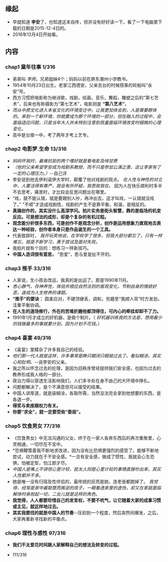##  缘起
+ 早就知道 **李安**了，也知道这本自传，但并没有好好读一下，看了一下电脑里下载的日期是2015-12-4日的。
+ 2016年12月4日开始看。

##  内容
###  chap1 童年往事  1/316
+ 弟弟叫 *李岗*，兄弟姐妹4个；妈妈以前在屏东潮州小学教书。
+ 1954年10月23日出生。老家江西德安，父亲去台的时候搭乘的轮船叫“永安”号。
+ 西方习惯把电影称为继诗歌，戏剧，绘画，音乐，舞蹈，雕塑之后的“第七艺术”，后来也有称摄影为“第七艺术”，电影则是 **“第八艺术”**。
+ *而从中原文化进入本省文化的环境变迁中，让我更加体会到，人是需要群体的。来到一个新环境，你就要成为那个环境的一部分，但在融入的过程中，会面临适应问题，只是当年大人并未特别注意到孩童面临环境改变时细微的心理变化。*
+ 高中是台南一中，考了两年才考上艺专。

###  chap2 电影梦.生命 13/316
+ *妈妈怀我时，最难抗拒的两个嗜好就是看电影及啃甘蔗*
+ *（他的父亲希望李安成为戏剧系教授，而不只是参加公演之类，这让李家有了一定的心理压力。）*--自己评
+ 李安说到他去伊利诺伊大学时，颠覆了他对戏剧的观点。 *在人性与神性的对立中，人要活得有尊严，就会有所怀疑，我思故我在。* 因为人在快乐顺利时多半不去思考，痛苦时，才比较会反思问题出在哪里。
+ “戏，就不能认错，就是要跟别人吵，再冲出去，这才叫戏，一认错就没戏了。” "不顺"才造成戏剧性，戏剧的产生不是靠平衡，和谐，是相反的。
+ **真搞创作的，其实没什么高深学问。拍片实务是街头智慧，靠的是临场的机变反应。可是想法的成形，却是个复杂的有机过程。**
+ **观念能分析很多东西，可是创作不是观念分析，创作是运用想象力直观地去表达一种经验，创作者本身只是作品诞生的一个工具。**
+ 代表致辞时， *我开玩笑地说，在学校学了很多，但我大部分都忘了，只有一样难忘，就是不断学习，勇于尝试及面对失败。*
+ 我拍片就有个目的：想练习一样新技巧。
+ **中国人造词很有意思，** “恩爱”，恩与爱是扯不开的。

###  chap3 推手 33/316
+ 人家说，生小孩会改运，我真的是出运了。那是1990年11月。
+ *悉心静气，存神养性，体验并顺应自然法则的客观变化，节制自身的情欲好恶，遂成为人生修养的课题。*
+ **“推手”的要诀：** 圆柔应对，不硬顶硬丢，调和，穷磨至“我顺人背”时方发劲，注重平衡协调。
+ **在人生的道场修行，外在的苦难折磨他都顶得住，可内心的牵挂却卸不了力。**
+ 1991年1月才成立的好机器，是做个制片。（ *好机器训练我的方法是，想用最少的钱做最多的事就要计划，因为计划不花钱。*）

###  chap4 喜宴 49/316
+ 《喜宴》里糅杂了许多我自己的经验。
+ *他们那一代人就是这样，许多事常是睁只眼闭只眼就过去了。看似糊涂，其实心知肚明。*--说李安的父亲。
+ 我之所以怀念过去的伦理，是因为旧秩序曾经提供我们安全感，也因为过去的教养形成我人格的一部分。
+ 政治力得以穿透生活影响我们，人们多半处在身不由己的大环境中挣扎。
+ 问题都解决了，是个不满意但可以接受的结果。
+ 中国人讲厚道，就是装糊涂，各取所需，当然没法完全拿到他想要的东西，是各退一步。
+ **得奖与卖座跟权力有关。**
+ **你要“求全”，就一定要受些“委屈”。**

###  chap5 饮食男女  77/316
+ 《饮食男女》中无法沟通的父女，终于在一家人各奔东西后的再次重聚里，心灵相通，一切尽在不言中。
+ *恐惧鞭策着我不断地求改进，因为没有比恐惧更强烈的感受了。能够不断地尝试，动力就在于不安全感。*一旦有安全感，做成了惯性，我就会心生恐惧，怕被定型，怕江郎才尽。
+ *中国人是嘴上不讲但心里计较，犹太人则是心里计较的事情直接吵出来，其实人性都并不多。*
+ 她是唯一没有归宿及性伴侣的，最传统的反而是她，连老爸都跑掉了。 *我觉得，经常是家中最聪慧而叛逆的孩子，一眼看透家里的虚伪，却又在家庭面临解体时承担起一切，二女儿就是这样的角色。*
+ **我觉得，人人都要珍惜自己的发言权，不要不吭气，让它随着大家的成事习惯或主见，就这样地过去。**
+ **其实我要找的就是中国人的节奏**--压抑到一个程度，然后突然间爆发，之后，大家再重新寻找新的平衡点。

###  chap6 理性与感性  97/316
+ **我们不太爱花时间跟人家解释自己的想法及转变的过程。**

+ 111/316
